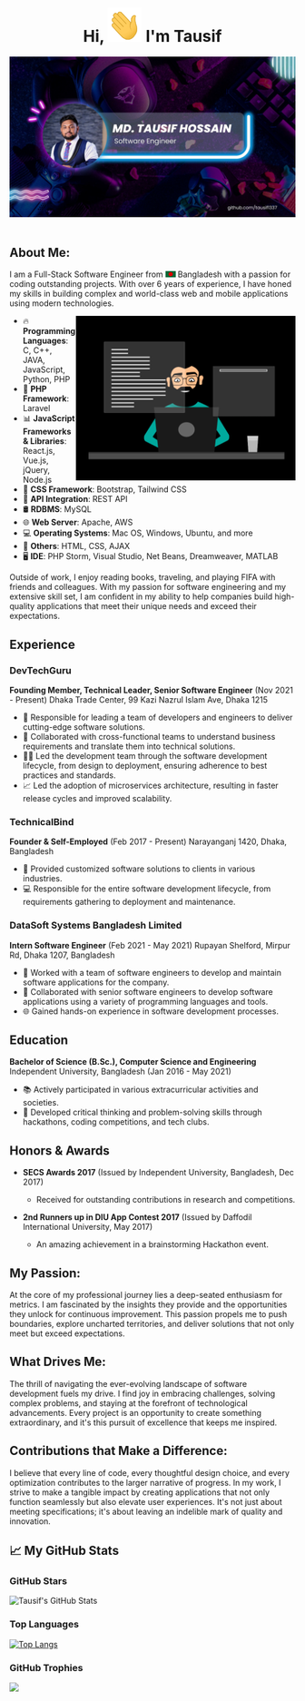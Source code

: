 <h1 align="center">Hi, <img src="https://raw.githubusercontent.com/ABSphreak/ABSphreak/master/gifs/Hi.gif" width="60px" height="60px"> I'm Tausif</h1>

<div align="center">
  <img src ="./tausif1337.jpg" />
  
</div>

 <br/>
 
<!-- About Me -->
## About Me:

I am a Full-Stack Software Engineer from <img src="bangladesh.png" width="18"/> Bangladesh with a passion for coding outstanding projects. With over 6 years of experience, I have honed my skills in building complex and world-class web and mobile applications using modern technologies.

<img  src="./thoughtworks-gif_dribbble.gif" height="290px" align="right" />

- 🔥 **Programming Languages**: C, C++, JAVA, JavaScript, Python, PHP
- 🚀 **PHP Framework**: Laravel
- 📊 **JavaScript Frameworks & Libraries**: React.js, Vue.js, jQuery, Node.js
- 🎨 **CSS Framework**: Bootstrap, Tailwind CSS
- 🔌 **API Integration**: REST API
- 🛢️ **RDBMS**: MySQL
- 🌐 **Web Server**: Apache, AWS
- 💻 **Operating Systems**: Mac OS, Windows, Ubuntu, and more
- 🌟 **Others**: HTML, CSS, AJAX
- 🖥️ **IDE**: PHP Storm, Visual Studio, Net Beans, Dreamweaver, MATLAB

Outside of work, I enjoy reading books, traveling, and playing FIFA with friends and colleagues. With my passion for software engineering and my extensive skill set, I am confident in my ability to help companies build high-quality applications that meet their unique needs and exceed their expectations.

<!-- Experience -->
## Experience

### DevTechGuru
**Founding Member, Technical Leader, Senior Software Engineer** (Nov 2021 - Present)
Dhaka Trade Center, 99 Kazi Nazrul Islam Ave, Dhaka 1215

- 🚀 Responsible for leading a team of developers and engineers to deliver cutting-edge software solutions.
- 💼 Collaborated with cross-functional teams to understand business requirements and translate them into technical solutions.
- 👨‍💻 Led the development team through the software development lifecycle, from design to deployment, ensuring adherence to best practices and standards.
- 📈 Led the adoption of microservices architecture, resulting in faster release cycles and improved scalability.

### TechnicalBind
**Founder & Self-Employed** (Feb 2017 - Present)
Narayanganj 1420, Dhaka, Bangladesh

- 🚀 Provided customized software solutions to clients in various industries.
- 💻 Responsible for the entire software development lifecycle, from requirements gathering to deployment and maintenance.

### DataSoft Systems Bangladesh Limited
**Intern Software Engineer** (Feb 2021 - May 2021)
Rupayan Shelford, Mirpur Rd, Dhaka 1207, Bangladesh

- 👥 Worked with a team of software engineers to develop and maintain software applications for the company.
- 💼 Collaborated with senior software engineers to develop software applications using a variety of programming languages and tools.
- 🌐 Gained hands-on experience in software development processes.

<!-- Education -->
## Education

**Bachelor of Science (B.Sc.), Computer Science and Engineering**
Independent University, Bangladesh (Jan 2016 - May 2021)

- 📚 Actively participated in various extracurricular activities and societies.
- 🤖 Developed critical thinking and problem-solving skills through hackathons, coding competitions, and tech clubs.

<!-- Honors & Awards -->
## Honors & Awards

- **SECS Awards 2017** (Issued by Independent University, Bangladesh, Dec 2017)
  - Received for outstanding contributions in research and competitions.

- **2nd Runners up in DIU App Contest 2017** (Issued by Daffodil International University, May 2017)
  - An amazing achievement in a brainstorming Hackathon event.


## My Passion:
At the core of my professional journey lies a deep-seated enthusiasm for metrics. I am fascinated by the insights they provide and the opportunities they unlock for continuous improvement. This passion propels me to push boundaries, explore uncharted territories, and deliver solutions that not only meet but exceed expectations.

## What Drives Me:
The thrill of navigating the ever-evolving landscape of software development fuels my drive. I find joy in embracing challenges, solving complex problems, and staying at the forefront of technological advancements. Every project is an opportunity to create something extraordinary, and it's this pursuit of excellence that keeps me inspired.

## Contributions that Make a Difference:
I believe that every line of code, every thoughtful design choice, and every optimization contributes to the larger narrative of progress. In my work, I strive to make a tangible impact by creating applications that not only function seamlessly but also elevate user experiences. It's not just about meeting specifications; it's about leaving an indelible mark of quality and innovation.


## 📈 My GitHub Stats
### GitHub Stars

![Tausif's GitHub Stats](https://github-readme-stats.vercel.app/api?username=tausif1337&count_private=true&theme=radical)

### Top Languages

[![Top Langs](https://github-readme-stats.vercel.app/api/top-langs/?username=tausif1337&layout=compact)](https://github.com/tausif1337/github-readme-stats)


### GitHub Trophies

<img src="https://github-profile-trophy.vercel.app/?username=tausif1337&theme=juicyfresh&no-bg=true" />
